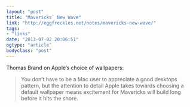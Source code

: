 ```yaml
---
layout: "post"
title: "Mavericks` New Wave"
link: "http://eggfreckles.net/notes/mavericks-new-wave/"
tags: 
- "links"
date: "2013-07-02 20:06:51"
ogtype: "article"
bodyclass: "post"
---
```


Thomas Brand on Apple’s choice of wallpapers:

> You don’t have to be a Mac user to appreciate a good desktops pattern, but the attention to detail Apple takes towards choosing a default wallpaper means excitement for Mavericks will build long before it hits the shore.